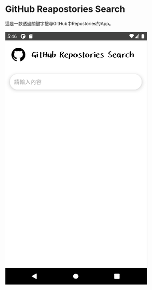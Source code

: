 # GitHub Reapostories Search

這是一款透過關鍵字搜尋GitHub中Repostories的App。

![image](https://github.com/aqsa1208/picture/blob/main/g_mainpage.png)
